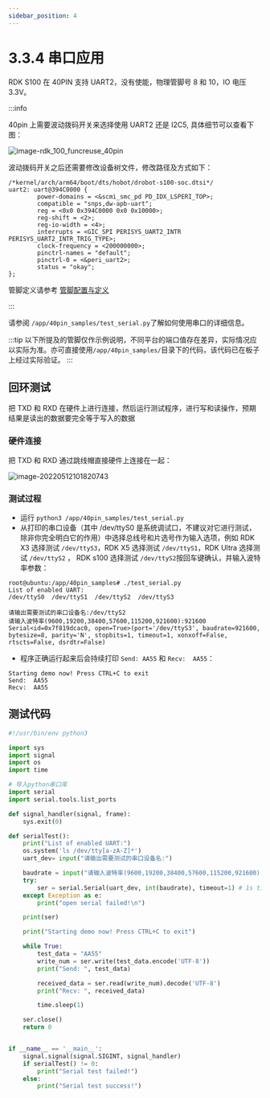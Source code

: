 ```yaml
---
sidebar_position: 4
---
```


# 3.3.4 串口应用

RDK S100 在 40PIN 支持 UART2，没有使能，物理管脚号 8 和 10，IO 电压 3.3V。

:::info

40pin 上需要波动拨码开关来选择使用 UART2 还是 I2C5, 具体细节可以查看下图：

![image-rdk_100_funcreuse_40pin](https://rdk-doc.oss-cn-beijing.aliyuncs.com/doc/img/01_Quick_start/image/hardware_interface/image-rdk_100_funcreuse_40pin.png)

波动拨码开关之后还需要修改设备树文件，修改路径及方式如下：

```{.text}
/*kernel/arch/arm64/boot/dts/hobot/drobot-s100-soc.dtsi*/
uart2: uart@394C0000 {
        power-domains = <&scmi_smc_pd PD_IDX_LSPERI_TOP>;
        compatible = "snps,dw-apb-uart";
        reg = <0x0 0x394C0000 0x0 0x10000>;
        reg-shift = <2>;
        reg-io-width = <4>;
        interrupts = <GIC_SPI PERISYS_UART2_INTR PERISYS_UART2_INTR_TRIG_TYPE>;
        clock-frequency = <200000000>;
        pinctrl-names = "default";
        pinctrl-0 = <&peri_uart2>;
        status = "okay";
};
```

管脚定义请参考 [管脚配置与定义](./01_40pin_define.md#40pin_define)

:::

请参阅 `/app/40pin_samples/test_serial.py`了解如何使用串口的详细信息。

:::tip
以下所提及的管脚仅作示例说明，不同平台的端口值存在差异，实际情况应以实际为准。亦可直接使用`/app/40pin_samples/`目录下的代码，该代码已在板子上经过实际验证。
:::

## 回环测试

把 TXD 和 RXD 在硬件上进行连接，然后运行测试程序，进行写和读操作，预期结果是读出的数据要完全等于写入的数据

### 硬件连接

把 TXD 和 RXD 通过跳线帽直接硬件上连接在一起：

![image-20220512101820743](https://rdk-doc.oss-cn-beijing.aliyuncs.com/doc/img/03_Basic_Application/03_40pin_user_guide/image/40pin_user_guide/image-rdk_s100_uart.png)

### 测试过程

- 运行 `python3 /app/40pin_samples/test_serial.py`
- 从打印的串口设备（其中 /dev/ttyS0 是系统调试口，不建议对它进行测试，除非你完全明白它的作用）中选择总线号和片选号作为输入选项，例如 RDK X3 选择测试 `/dev/ttyS3`，RDK X5 选择测试 `/dev/ttyS1`，RDK Ultra 选择测试 `/dev/ttyS2` ， RDK s100 选择测试 `/dev/ttyS2`按回车键确认，并输入波特率参数：

```
root@ubuntu:/app/40pin_samples# ./test_serial.py
List of enabled UART:
/dev/ttyS0  /dev/ttyS1  /dev/ttyS2  /dev/ttyS3

请输出需要测试的串口设备名:/dev/ttyS2
请输入波特率(9600,19200,38400,57600,115200,921600):921600
Serial<id=0x7f819dcac0, open=True>(port='/dev/ttyS3', baudrate=921600, bytesize=8, parity='N', stopbits=1, timeout=1, xonxoff=False, rtscts=False, dsrdtr=False)
```

- 程序正确运行起来后会持续打印 `Send: AA55` 和 `Recv:  AA55`：

```
Starting demo now! Press CTRL+C to exit
Send:  AA55
Recv:  AA55
```

## 测试代码

```python
#!/usr/bin/env python3

import sys
import signal
import os
import time

# 导入python串口库
import serial
import serial.tools.list_ports

def signal_handler(signal, frame):
    sys.exit(0)

def serialTest():
    print("List of enabled UART:")
    os.system('ls /dev/tty[a-zA-Z]*')
    uart_dev= input("请输出需要测试的串口设备名:")

    baudrate = input("请输入波特率(9600,19200,38400,57600,115200,921600):")
    try:
        ser = serial.Serial(uart_dev, int(baudrate), timeout=1) # 1s timeout
    except Exception as e:
        print("open serial failed!\n")

    print(ser)

    print("Starting demo now! Press CTRL+C to exit")

    while True:
        test_data = "AA55"
        write_num = ser.write(test_data.encode('UTF-8'))
        print("Send: ", test_data)

        received_data = ser.read(write_num).decode('UTF-8')
        print("Recv: ", received_data)

        time.sleep(1)

    ser.close()
    return 0


if __name__ == '__main__':
    signal.signal(signal.SIGINT, signal_handler)
    if serialTest() != 0:
        print("Serial test failed!")
    else:
        print("Serial test success!")

```
